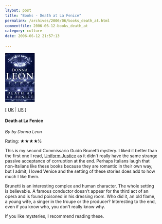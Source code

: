 ```yaml
---
layout: post
title: "Books - Death at La Fenice"
permalink: /archives/2006/06/books_death_at.html
commentfile: 2006-06-12-books_death_at
category: culture
date: 2006-06-12 21:57:13

---
```


<img alt="leon_lafenice.jpg" src="/assets/images/leon_lafenice-thumb.jpg" width="97" height="160" class="right img_plain" />

\[ [UK](http://www.amazon.co.uk/exec/obidos/ASIN/0099469367/sr=1-6/qid=1150749557/ref=sr_1_6/026-4928692-8831613?%5Fencoding=UTF8&s=books&v=glance) | [US](http://www.amazon.com/gp/product/006074068X/sr=1-4/qid=1150749703/ref=sr_1_4/104-0014667-8280776?%5Fencoding=UTF8&s=books) \]

#### Death at La Fenice

*By by Donna Leon*

Rating: ★★★★½

This is my second Commissario Guido Brunetti mystery. I liked it better than the first one I read, [Uniform Justice](/assets/images/archives/2006/06/books_uniform_j.html) as it didn't really have the same strange passive acceptance of corruption at the end. Perhaps Italians laugh that non-Italians like these books because they are romantic in their own way, but I admit, I loved Venice and the setting of these stories does add to how much I like them.

Brunetti is an interesting complex and human character. The whole setting is believable. A famous conductor doesn't appear for the third act of an opera and is found poisoned in his dressing room. Who did it, an old flame, a young wife, a singer in the troupe or the producer? Interesting to the end, even if you know who, you don't really know why.

If you like mysteries, I recommend reading these.
